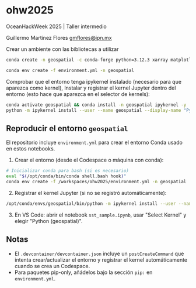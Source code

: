 # ohw2025
OceanHackWeek 2025 | Taller intermedio

Guillermo Martínez Flores
gmflores@ipn.mx

Crear un ambiente con las bibliotecas a utilizar
```bash
conda create -n geospatial -c conda-forge python=3.12.3 xarray matplotlib cartopy cmocean -y
```

```bash
conda env create -f environment.yml -n geospatial
```

Comprobar que el entorno tenga ipykernel instalado (necesario para que aparezca como kernel), Instalar y registrar el kernel Jupyter dentro del entorno (esto hace que aparezca en el selector de kernels):

```bash
conda activate geospatial && conda install -n geospatial ipykernel -y
python -m ipykernel install --user --name geospatial --display-name "Python (geospatial)"
```

## Reproducir el entorno `geospatial`

El repositorio incluye `environment.yml` para crear el entorno Conda usado en estos notebooks.

1. Crear el entorno (desde el Codespace o máquina con conda):

```bash
# Inicializar conda para bash (si es necesario)
eval "$(/opt/conda/bin/conda shell.bash hook)"
conda env create -f /workspaces/ohw2025/environment.yml -n geospatial || conda env update -f /workspaces/ohw2025/environment.yml -n geospatial
```

2. Registrar el kernel Jupyter (si no se registró automáticamente):

```bash
/opt/conda/envs/geospatial/bin/python -m ipykernel install --user --name geospatial --display-name "Python (geospatial)"
```

3. En VS Code: abrir el notebook `sst_sample.ipynb`, usar "Select Kernel" y elegir "Python (geospatial)".

## Notas
- El `.devcontainer/devcontainer.json` incluye un `postCreateCommand` que intenta crear/actualizar el entorno y registrar el kernel automáticamente cuando se crea un Codespace.
- Para paquetes pip-only, añádelos bajo la sección `pip:` en `environment.yml`.
